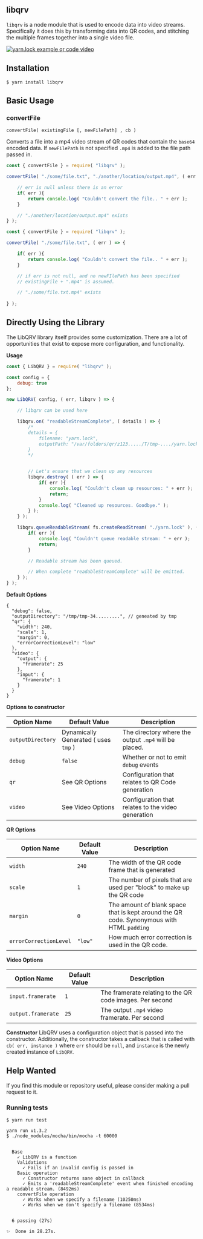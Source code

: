 ## libqrv

`libqrv` is a node module that is used to encode data into video streams. Specifically it does this by transforming data into QR codes, and stitching the multiple frames together into a single video file.

[![yarn.lock example qr code video](https://img.youtube.com/vi/la1eIuuQZ7M/0.jpg)](https://www.youtube.com/watch?v=la1eIuuQZ7M)

## Installation

```
$ yarn install libqrv
```

## Basic Usage

### convertFile
`convertFile( existingFile [, newFilePath] , cb )`

Converts a file into a mp4 video stream of QR codes that contain the `base64` encoded data. If `newFilePath` is not specified `.mp4` is added to the file path passed in.

```js
const { convertFile } = require( "libqrv" );

convertFile( "./some/file.txt", "./another/location/output.mp4", ( err ) => {

	// err is null unless there is an error
	if( err ){
		return console.log( "Couldn't convert the file.. " + err );
	}

	// "./another/location/output.mp4" exists
} );
```

```js
const { convertFile } = require( "libqrv" );

convertFile( "./some/file.txt", ( err ) => {

	if( err ){
		return console.log( "Couldn't convert the file.. " + err );
	}

	// if err is not null, and no newFIlePath has been specified
	// existingFile + ".mp4" is assumed.

	// "./some/file.txt.mp4" exists
	
} );
```


## Directly Using the Library

The LibQRV library itself provides some customization. There are a lot of opportunities that exist to expose more configuration, and functionality.

**Usage**
```js
const { LibQRV } = require( "libqrv" );

const config = {
	debug: true
};

new LibQRV( config, ( err, libqrv ) => {

	// libqrv can be used here

	libqrv.on( "readableStreamComplete", ( details ) => {
		/*
		details = {
			filename: "yarn.lock",
			outputPath: "/var/folders/qr/z123...../T/tmp-..../yarn.lock.mp4"
		}
		*/


		// Let's ensure that we clean up any resources
		libqrv.destroy( ( err ) => {
			if( err ){
				console.log( "Couldn't clean up resources: " + err );
				return;
			}
			console.log( "Cleaned up resources. Goodbye." );
		} );
	} );

	libqrv.queueReadableStream( fs.createReadStream( "./yarn.lock" ), ( err ) => {
		if( err ){
			console.log( "Couldn't queue readable stream: " + err );
			return;
		}

		// Readable stream has been queued.

		// When complete "readableStreamComplete" will be emitted.
	} );
} );
```

**Default Options**
```
{
  "debug": false,
  "outputDirectory": "/tmp/tmp-34.........", // geneated by tmp
  "qr": {
    "width": 240,
    "scale": 1,
    "margin": 0,
    "errorCorrectionLevel": "low"
  },
  "video": {
    "output": {
      "framerate": 25
    },
    "input": {
      "framerate": 1
    }
  }
}
```

**Options to constructor**

| Option Name | Default Value | Description |
| ------------------ | ------------- | ----------- |
| `outputDirectory` | Dynamically Generated ( uses `tmp` ) | The directory where the output `.mp4` will be placed. |
| `debug` | `false` | Whether or not to emit `debug` events |
| `qr` | See QR Options | Configuration that relates to QR Code generation |
| `video` | See Video Options | Configuration that relates to the video generation |

**QR Options**

| Option Name | Default Value | Description |
| ------------------ | ------------- | ----------- |
| `width` | `240` | The width of the QR code frame that is generated |
| `scale` | `1` | The number of pixels that are used per "block" to make up the QR code |
| `margin` | `0` | The amount of blank space that is kept around the QR code. Synonymous with HTML `padding` |
| `errorCorrectionLevel` | `"low"` | How much error correction is used in the QR code. |

**Video Options**

| Option Name | Default Value | Description |
| ------------------ | ------------- | ----------- |
| `input.framerate` | `1` | The framerate relating to the QR code images. Per second |
| `output.framerate` | `25` | The output `.mp4` video framerate. Per second |


**Constructor**
LibQRV uses a configuration object that is passed into the constructor. Additionally, the constructor takes a callback that is called with `cb( err, instance )` where `err` should be `null`, and `instance` is the newly created instance of `LibQRV`. 

## Help Wanted

If you find this module or repository useful, please consider making a pull request to it.

### Running tests
```
$ yarn run test

yarn run v1.3.2
$ ./node_modules/mocha/bin/mocha -t 60000


  Base
    ✓ LibQRV is a function
    Validations
      ✓ Fails if an invalid config is passed in
    Basic operation
      ✓ Constructor returns sane object in callback
      ✓ Emits a 'readableStreamComplete' event when finished encoding a readable stream. (8492ms)
    convertFile operation
      ✓ Works when we specify a filename (10250ms)
      ✓ Works when we don't specify a filename (8534ms)


  6 passing (27s)

✨  Done in 28.27s.
```
